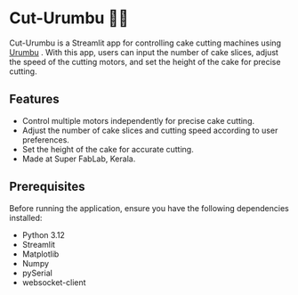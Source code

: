# Cut-Urumbu 🐜🍰

Cut-Urumbu is a Streamlit app for controlling cake cutting machines using [Urumbu](https://gitlab.cba.mit.edu/neilg/urumbu)
. With this app, users can input the number of cake slices, adjust the speed of the cutting motors, and set the height of the cake for precise cutting. 

## Features

- Control multiple motors independently for precise cake cutting.
- Adjust the number of cake slices and cutting speed according to user preferences.
- Set the height of the cake for accurate cutting.
- Made at Super FabLab, Kerala.

## Prerequisites

Before running the application, ensure you have the following dependencies installed:

- Python 3.12
- Streamlit
- Matplotlib
- Numpy
- pySerial
- websocket-client


